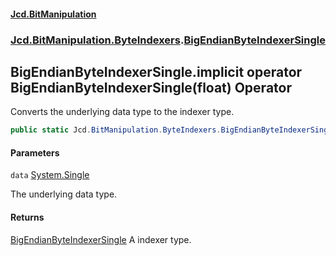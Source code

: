 #### [Jcd.BitManipulation](index.md 'index')
### [Jcd.BitManipulation.ByteIndexers](Jcd.BitManipulation.ByteIndexers.md 'Jcd.BitManipulation.ByteIndexers').[BigEndianByteIndexerSingle](Jcd.BitManipulation.ByteIndexers.BigEndianByteIndexerSingle.md 'Jcd.BitManipulation.ByteIndexers.BigEndianByteIndexerSingle')

## BigEndianByteIndexerSingle.implicit operator BigEndianByteIndexerSingle(float) Operator

Converts the underlying data type to the indexer type.

```csharp
public static Jcd.BitManipulation.ByteIndexers.BigEndianByteIndexerSingle implicit operator BigEndianByteIndexerSingle(float data);
```
#### Parameters

<a name='Jcd.BitManipulation.ByteIndexers.BigEndianByteIndexerSingle.op_ImplicitJcd.BitManipulation.ByteIndexers.BigEndianByteIndexerSingle(float).data'></a>

`data` [System.Single](https://docs.microsoft.com/en-us/dotnet/api/System.Single 'System.Single')

The underlying data type.

#### Returns
[BigEndianByteIndexerSingle](Jcd.BitManipulation.ByteIndexers.BigEndianByteIndexerSingle.md 'Jcd.BitManipulation.ByteIndexers.BigEndianByteIndexerSingle')
A indexer type.